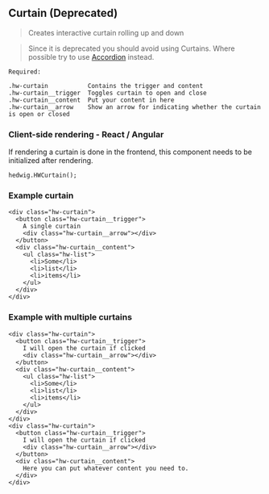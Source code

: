 ## Curtain (Deprecated)

> Creates interactive curtain rolling up and down 



> Since it is deprecated you should avoid using Curtains.
> Where possible try to use [Accordion](/Accordion) instead.




```code
Required:

.hw-curtain           Contains the trigger and content
.hw-curtain__trigger  Toggles curtain to open and close
.hw-curtain__content  Put your content in here
.hw-curtain__arrow    Show an arrow for indicating whether the curtain is open or closed

```

### Client-side rendering - React / Angular
If rendering a curtain is done in the frontend, this component needs to be initialized after rendering.
```code
hedwig.HWCurtain();
```

### Example curtain

```html|span-4,plain,light
<div class="hw-curtain">
  <button class="hw-curtain__trigger">
    A single curtain
    <div class="hw-curtain__arrow"></div>
  </button>
  <div class="hw-curtain__content">
    <ul class="hw-list">
      <li>Some</li>
      <li>list</li>
      <li>items</li>
    </ul>
  </div>
</div>
```


### Example with multiple curtains

```html|span-4,plain,light
<div class="hw-curtain">
  <button class="hw-curtain__trigger">
    I will open the curtain if clicked
    <div class="hw-curtain__arrow"></div>
  </button>
  <div class="hw-curtain__content">
    <ul class="hw-list">
      <li>Some</li>
      <li>list</li>
      <li>items</li>
    </ul>
  </div>
</div>
<div class="hw-curtain">
  <button class="hw-curtain__trigger">
    I will open the curtain if clicked
    <div class="hw-curtain__arrow"></div>
  </button>
  <div class="hw-curtain__content">
    Here you can put whatever content you need to.
  </div>
</div>
```
